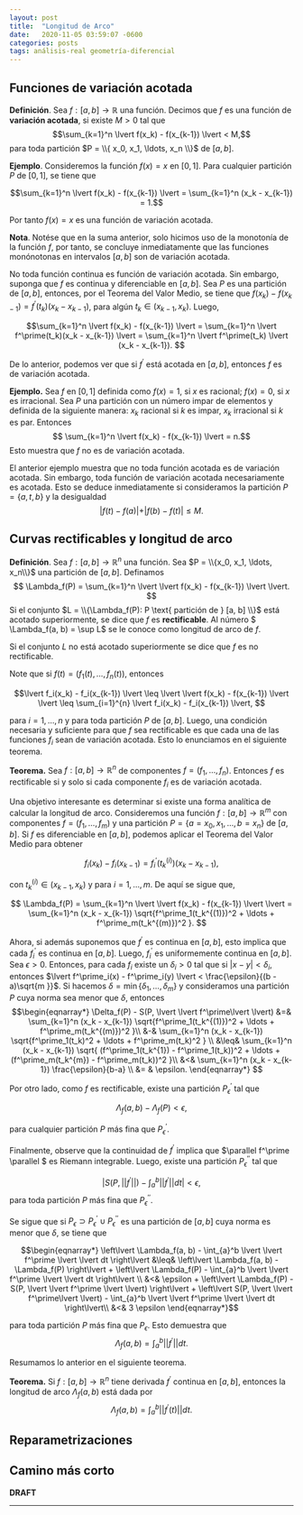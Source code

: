 ```yaml
---
layout: post
title:  "Longitud de Arco"
date:   2020-11-05 03:59:07 -0600
categories: posts
tags: análisis-real geometría-diferencial
---
```


## Funciones de variación acotada 

**Definición**. Sea $f:[a, b] \rightarrow \mathbb{R}$ una función. Decimos que $f$ es una función de **variación acotada**, si existe $M > 0$ tal que  $$\sum_{k=1}^n \lvert f(x_k) - f(x_{k-1}) \lvert < M,$$
para toda partición $P = \\{ x_0, x_1, \ldots, x_n \\}$ de $[a, b]$.

**Ejemplo**. Consideremos la función $f(x) = x$ en $[0, 1]$. Para cualquier partición $P$ de $[0, 1]$, se tiene que 

$$\sum_{k=1}^n \lvert f(x_k) - f(x_{k-1}) \lvert = \sum_{k=1}^n (x_k - x_{k-1}) = 1.$$

Por tanto $f(x) = x$ es una función de variación acotada. 

**Nota**. Notése que en la suma anterior, solo hicimos uso de la monotonía de la función $f$, por tanto, se concluye inmediatamente que las funciones monónotonas en intervalos $[a, b]$ son de variación acotada. 

No toda función continua es función de variación acotada. Sin embargo, suponga que $f$ es continua y diferenciable en $[a, b]$. Sea $P$ es una partición de $[a, b]$, entonces, por el Teorema del Valor Medio, se tiene que 
$f(x_k) - f(x_{k-1}) = f^\prime(t_k) (x_k - x_{k-1})$, para algún $t_k \in (x_{k-1}, x_k)$. Luego,

$$\sum_{k=1}^n \lvert f(x_k) - f(x_{k-1}) \lvert = \sum_{k=1}^n \lvert f^\prime(t_k)(x_k - x_{k-1}) \lvert =  \sum_{k=1}^n \lvert f^\prime(t_k) \lvert (x_k - x_{k-1}). $$

De lo anterior, podemos ver que si $f^\prime$ está acotada en $[a, b]$, entonces $f$ es de variación acotada.

**Ejemplo.** Sea $f$ en $[0, 1]$ definida como $f(x) = 1$, si $x$ es racional; $f(x) = 0$, si $x$ es irracional. Sea $P$ una partición con un número impar de elementos y definida de la siguiente manera: $x_k$ racional si $k$ es impar, $x_k$ irracional si $k$ es par. Entonces 
$$ \sum_{k=1}^n \lvert f(x_k) - f(x_{k-1}) \lvert = n.$$
Esto muestra que $f$ no es de variación acotada. 

El anterior ejemplo muestra que no toda función acotada es de variación acotada. Sin embargo, toda función de variación acotada necesariamente es acotada. Esto se deduce inmediatamente si consideramos la partición $P = \{a, t, b\}$ y la desigualdad 
$$\lvert f(t) - f(a) \lvert + \lvert f(b) - f(t) \lvert \leq M. $$

## Curvas rectificables y longitud de arco

**Definición**. Sea $f: [a, b] \rightarrow \mathbb{R}^n$ una función. Sea $P = \\{x_0, x_1, \ldots, x_n\\}$ una partición de $[a, b]$. Definamos 
$$ \Lambda_f(P) = \sum_{k=1}^n \lvert \lvert f(x_k) - f(x_{k-1}) \lvert \lvert. $$
Si el conjunto $L = \\{\Lambda_f(P): P \text{ partición de } [a, b] \\}$ está acotado superiormente, se dice que $f$ es **rectificable**. Al número $ \Lambda_f(a, b) = \sup L$ se le conoce como longitud de arco de $f$. 

Si el conjunto $L$ no está acotado superiormente se dice que $f$ es no rectificable.

Note que si $f(t) = (f_1(t), \ldots, f_n(t))$, entonces 

$$\lvert f_i(x_k) - f_i(x_{k-1}) \lvert \leq \lvert \lvert f(x_k) - f(x_{k-1}) \lvert \lvert \leq \sum_{i=1}^{n} \lvert f_i(x_k) - f_i(x_{k-1}) \lvert, $$

para $i=1, \ldots, n$ y para toda partición $P$ de $[a, b]$. Luego, una condición necesaria y suficiente para que $f$ sea rectificable es que cada una de las funciones $f_i$ sean de variación acotada. Esto lo enunciamos en el siguiente teorema.

**Teorema.** Sea $f: [a, b] \rightarrow \mathbb{R}^n$ de componentes $f = (f_1, \ldots, f_n)$. Entonces $f$ es rectificable si y solo si cada componente $f_i$ es de variación acotada. 

Una objetivo interesante es determinar si existe una forma analítica de calcular la longitud de arco. Consideremos una función $f: [a, b] \rightarrow \mathbb{R}^m$ con  componentes $f = (f_1, \ldots, f_m)$ y una partición $P = \{a=x_0, x_1, \ldots, b=x_n \}$ de $[a, b]$. Si $f$ es diferenciable en $[a, b]$, podemos aplicar el Teorema del Valor Medio para obtener

$$f_i(x_k) - f_i(x_{k-1}) =  f_i^\prime(t_k^{(i)}) (x_k - x_{k-1}), $$

con $t_k^{(i)} \in (x_{k-1}, x_k)$ y para $i=1, \ldots, m$. De aquí se sigue que, 

$$ \Lambda_f(P) = \sum_{k=1}^n \lvert \lvert f(x_k) - f(x_{k-1}) \lvert \lvert = \sum_{k=1}^n (x_k - x_{k-1}) \sqrt{f^\prime_1(t_k^{(1)})^2 + \ldots + f^\prime_m(t_k^{(m)})^2 }. $$

Ahora, si además suponemos que $f^\prime$ es continua en $[a, b]$, esto implica que cada $f^\prime_i$ es continua en $[a, b]$. Luego, $f_i^\prime$ es uniformemente continua en $[a, b]$. Sea $\epsilon > 0$. Entonces, para cada $f_i$ existe un $\delta_i > 0$ tal que si $\lvert x - y \lvert < \delta_i$, entonces $\lvert f^\prime_i(x) - f^\prime_i(y) \lvert < \frac{\epsilon}{(b - a)\sqrt{m }}$. Si hacemos $\delta = \min\{\delta_1, \ldots, \delta_m \}$ y consideramos una partición $P$ cuya norma sea menor que $\delta$, entonces 
$$\begin{eqnarray*} 
\Delta_f(P) - S(P, \lvert \lvert f^\prime\lvert \lvert) &=& \sum_{k=1}^n (x_k - x_{k-1}) \sqrt{f^\prime_1(t_k^{(1)})^2 + \ldots + f^\prime_m(t_k^{(m)})^2 }\\
&-& \sum_{k=1}^n (x_k - x_{k-1}) \sqrt{f^\prime_1(t_k)^2 + \ldots + f^\prime_m(t_k)^2 } \\
&\leq& \sum_{k=1}^n (x_k - x_{k-1}) \sqrt{ (f^\prime_1(t_k^{1}) - f^\prime_1(t_k))^2 + \ldots + (f^\prime_m(t_k^{m}) - f^\prime_m(t_k))^2 }\\
&<& \sum_{k=1}^n (x_k - x_{k-1}) \frac{\epsilon}{b-a} \\
&= & \epsilon. 
\end{eqnarray*} $$

Por otro lado, como $f$ es rectificable, existe una partición $P^\prime_\epsilon$ tal que 

$$ \Lambda_f(a, b) - \Lambda_f(P) < \epsilon, $$ 

para cualquier partición $P$ más fina que $P^\prime_\epsilon.$

Finalmente, observe que la continuidad de $f^\prime$ implica que $\parallel f^\prime \parallel $ es Riemann integrable. Luego, existe una partición $P^{\prime\prime}_\epsilon$ tal que

$$\left\lvert S(P, \lvert \lvert  f^\prime \lvert \lvert) - \int_{a}^b \lvert \lvert f^\prime \lvert \lvert dt  \right\lvert < \epsilon, $$
para toda partición $P$ más fina que $P^{\prime\prime}_\epsilon$.

Se sigue que si $P_\epsilon \supset P^\prime_\epsilon \cup P^{\prime\prime}_\epsilon$ es una partición de $[a, b]$ cuya norma es menor que $\delta$, se tiene que

$$\begin{eqnarray*}
\left\lvert \Lambda_f(a, b) - \int_{a}^b \lvert \lvert f^\prime \lvert \lvert dt \right\lvert  &\leq& \left\lvert \Lambda_f(a, b) - \Lambda_f(P) \right\lvert + \left\lvert \Lambda_f(P) - \int_{a}^b \lvert \lvert f^\prime \lvert \lvert dt \right\lvert \\
&<&  \epsilon + \left\lvert \Lambda_f(P) - S(P, \lvert \lvert f^\prime \lvert \lvert) \right\lvert + \left\lvert S(P, \lvert \lvert f^\prime\lvert \lvert) - \int_{a}^b \lvert \lvert f^\prime \lvert \lvert dt \right\lvert\\
&<& 3 \epsilon
\end{eqnarray*}$$

para toda partición $P$ más fina que $P_\epsilon$. Esto demuestra que $$\Lambda_f(a, b) = \int_{a}^b \lvert \lvert f^\prime \lvert \lvert dt.$$

Resumamos lo anterior en el siguiente teorema.


**Teorema.** Si $f: [a, b] \rightarrow \mathbb{R}^n$ tiene derivada $f^\prime$ continua en $[a, b]$, entonces la longitud de arco $\Lambda_f(a, b)$ está dada por
$$ \Lambda_f(a, b) = \int_{a}^b \lvert \lvert f^\prime(t) \lvert \lvert dt.$$

## Reparametrizaciones

## Camino más corto

**DRAFT** 

---


